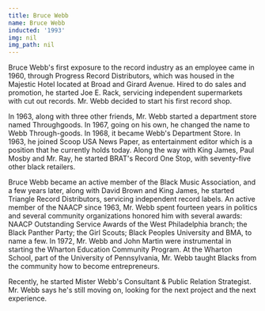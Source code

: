 ```yaml
---
title: Bruce Webb
name: Bruce Webb
inducted: '1993'
img: nil
img_path: nil
---
```


Bruce Webb's first exposure to the record industry as an employee came in 1960, through Progress Record Distributors, which was housed in the Majestic Hotel located at Broad and Girard Avenue. Hired to do sales and promotion, he started Joe E. Rack, servicing independent supermarkets with cut out records. Mr. Webb decided to start his first record shop.

In 1963, along with three other friends, Mr. Webb started a department store named Throughgoods. In 1967, going on his own, he changed the name to Webb Through-goods. In 1968, it became Webb's Department Store. In 1963, he joined Scoop USA News Paper, as entertainment editor which is a position that he currently holds today. Along the way with King James, Paul Mosby and Mr. Ray, he started BRAT's Record One Stop, with seventy-five other black retailers.

Bruce Webb became an active member of the Black Music Association, and a few years later, along with David Brown and King James, he started Triangle Record Distributors, servicing independent record labels. An active member of the NAACP since 1963, Mr. Webb spent fourteen years in politics and several community organizations honored him with several awards: NAACP Outstanding Service Awards of the West Philadelphia branch; the Black Panther Party; the Girl Scouts; Black Peoples University and BMA, to name a few. In 1972, Mr. Webb and John Martin were instrumental in starting the Wharton Education Community Program. At the Wharton School, part of the University of Pennsylvania, Mr. Webb taught Blacks from the community how to become entrepreneurs.

Recently, he started Mister Webb's Consultant & Public Relation Strategist. Mr. Webb says he's still moving on, looking for the next project and the next experience.  
